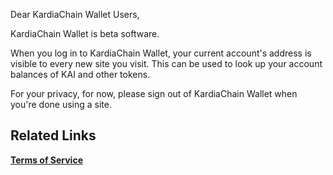 Dear KardiaChain Wallet Users,

KardiaChain Wallet is beta software. 

When you log in to KardiaChain Wallet, your current account's address is visible to every new site you visit. This can be used to look up your account balances of KAI and other tokens.

For your privacy, for now, please sign out of KardiaChain Wallet when you're done using a site.

## Related Links ##

**[Terms of Service](https://github.com/kardiachain/kardia-wallet-extension/blob/master/TERM_OF_SERVICE.MD)**